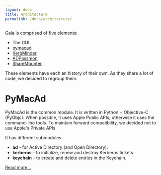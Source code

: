 ```yaml
---
layout: docs
title: Architecture
permalink: /docs/architecture/
---
```



Gala is comprised of five elements:

* The GUI
* [pymacad](https://github.com/Shufflepuck/pymacad)
* [KerbMinder](https://github.com/pmbuko/KerbMinder)
* [ADPassmon](https://github.com/macmule/ADPassMon)
* [ShareMounter](https://github.com/kylecrawshaw/ShareMounter)

These elements have each an history of their own. As they share a lot of code, we decided to regroup them.

# PyMacAd

PyMacAd is the common module. It is written in Python + Objective-C (PyObjc). When possible, it uses Apple Public APIs, otherwise it uses the command-line tools. To maintain forward compatibility, we decided not to use Apple's Private APIs.

It has different submodules:

* **ad** - for Active Directory (and Open Directory).
* **kerberos** - to initialize, renew and destroy Kerberos tickets. 
* **keychain** - to create and delete entries in the Keychain.

[Read more…](../pymacad/)